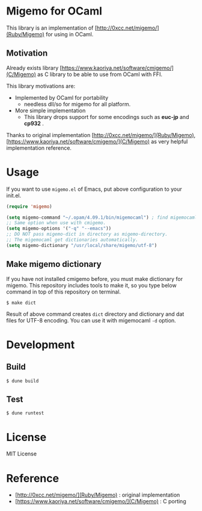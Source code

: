 # Migemo for OCaml #
This library is an implementation of [http://0xcc.net/migemo/](Ruby/Migemo) for using in OCaml.


## Motivation ##
Already exists library [https://www.kaoriya.net/software/cmigemo/](C/Migemo) as C library to be able to use from OCaml with FFI.

This library motivations are:

- Implemented by OCaml for portability
  - needless dll/so for migemo for all platform.
- More simple implementation
  - This library drops support for some encodings such as **euc-jp** and **cp932** .

Thanks to original implementation [http://0xcc.net/migemo/](Ruby/Migemo), [https://www.kaoriya.net/software/cmigemo/](C/Migemo) as very helpful implementation reference.

# Usage #
If you want to use `migemo.el` of Emacs, put above configuration to your init.el.

```lisp
(require 'migemo)

(setq migemo-command "~/.opam/4.09.1/bin/migemocaml") ; find migemocaml in ~/.opam directory.
;; Same option when use with cmigemo.
(setq migemo-options '("-q" "--emacs"))
;; DO NOT pass migemo-dict in directory as migemo-directory.
;; The migemocaml get dictionaries automatically.
(setq migemo-dictionary "/usr/local/share/migemo/utf-8")
```

## Make migemo dictionary ##
If you have not installed cmigemo before, you must make dictionary for migemo. This repository includes tools to make it, so you type below command in top of this repository on terminal.

```shell
$ make dict
```

Result of above command creates `dict` directory and dictionary and dat files for UTF-8 encoding. You can use it with migemocaml `-d` option.

# Development #

## Build ##

```shell
$ dune build
```

## Test ##

```shell
$ dune runtest
```

# License #

MIT License

# Reference #

- [http://0xcc.net/migemo/](Ruby/Migemo) : original implementation
- [https://www.kaoriya.net/software/cmigemo/](C/Migemo) : C porting
